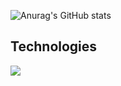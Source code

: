 ![Anurag's GitHub stats](https://github-readme-stats.vercel.app/api?username=ygeenee616&show_icons=true&theme=radical)

<h2>Technologies</h2>
<img src="https://img.shields.io/badge/#61DAFB?style=for-the-badge&logo=React&logoColor=black">

<!--
**ygeenee616/ygeenee616** is a ✨ _special_ ✨ repository because its `README.md` (this file) appears on your GitHub profile.

Here are some ideas to get you started:

- 🔭 I’m currently working on ...
- 🌱 I’m currently learning ...
- 👯 I’m looking to collaborate on ...
- 🤔 I’m looking for help with ...
- 💬 Ask me about ...
- 📫 How to reach me: ...
- 😄 Pronouns: ...
- ⚡ Fun fact: ...
-->
